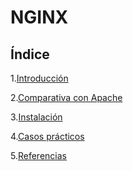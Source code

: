 # NGINX  

## Índice  

1.[Introducción]()  

2.[Comparativa con Apache]()  

3.[Instalación]()  

4.[Casos prácticos]()  

5.[Referencias]()
